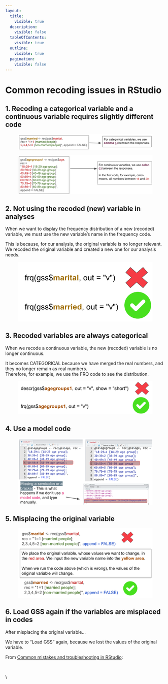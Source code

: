 ```yaml
---
layout:
  title:
    visible: true
  description:
    visible: false
  tableOfContents:
    visible: true
  outline:
    visible: true
  pagination:
    visible: false
---
```


# Common recoding issues in RStudio

## 1. Recoding a categorical variable and a continuous variable requires slightly different code

<figure><img src="../../../.gitbook/assets/image (39).png" alt=""><figcaption></figcaption></figure>

<figure><img src="../../../.gitbook/assets/image (40).png" alt=""><figcaption></figcaption></figure>

## 2. Not using the recoded (new) variable in analyses

When we want to display the frequency distribution of a new (recoded) variable, we must use the new variable’s name in the frequency code.&#x20;

This is because, for our analysis, the original variable is no longer relevant. We recoded the original variable and created a new one for our analysis needs.

<figure><img src="../../../.gitbook/assets/image (41).png" alt=""><figcaption></figcaption></figure>

## 3. Recoded variables are always categorical

When we recode a continuous variable, the new (recoded) variable is no longer continuous.

It becomes CATEGORICAL because we have merged the real numbers, and they no longer remain as real numbers.\
Therefore, for example, we use the FRQ code to see the distribution.

<figure><img src="../../../.gitbook/assets/image (42).png" alt=""><figcaption></figcaption></figure>

## 4. Use a model code

<figure><img src="../../../.gitbook/assets/image (43).png" alt=""><figcaption></figcaption></figure>

## 5. Misplacing the original variable

<figure><img src="../../../.gitbook/assets/image (44).png" alt=""><figcaption></figcaption></figure>

## 6. Load GSS again if the variables are misplaced in codes

After misplacing the original variable…&#x20;

We have to “Load GSS” again, because we lost the values of the original variable.

From [Common mistakes and troubleshooting in RStudio](https://ttezcan.gitbook.io/lect/all-lectures-and-labs/r-lab/lab-resources/common-mistakes-and-troubleshooting-in-rstudio):

<figure><img src="https://lh7-us.googleusercontent.com/cX8vUW2LicQdrviPjgRTXVWDKJAmKjzW24TaADVlA_gx2u8ukumHsaL6IXWPAHM5-rIgZmNZqIMnKPO_2oUky_6EyVgGCGbWC435j30mpTR6IlisW-6gXa4MZfSP9ZUPiHxW6s1JCTdLyAnQk3I6iQ=s2048" alt=""><figcaption></figcaption></figure>

\
